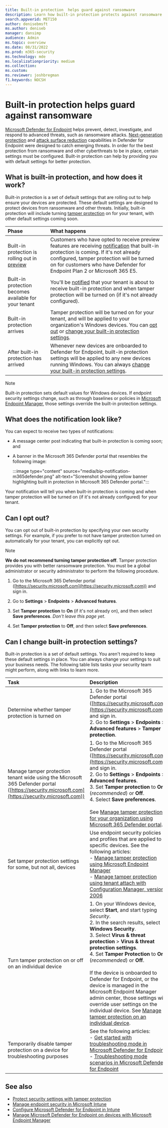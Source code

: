 ```yaml
---
title: Built-in protection  helps guard against ransomware
description: Learn how built-in protection protects against ransomware as part of Microsoft Defender for Endpoint.
search.appverid: MET150
author: denisebmsft
ms.author: deniseb
manager: dansimp 
audience: Admin
ms.topic: overview
ms.date: 08/31/2022
ms.prod: m365-security
ms.technology: mde
ms.localizationpriority: medium
ms.collection: 
ms.custom: 
ms.reviewer: joshbregman
f1.keywords: NOCSH 
---
```


# Built-in protection helps guard against ransomware

[Microsoft Defender for Endpoint](microsoft-defender-endpoint.md) helps prevent, detect, investigate, and respond to advanced threats, such as ransomware attacks. [Next-generation protection](next-generation-protection.md) and [attack surface reduction](overview-attack-surface-reduction.md) capabilities in Defender for Endpoint were designed to catch emerging threats. In order for the best protection from ransomware and other cyberthreats to be in place, certain settings must be configured. Built-in protection can help by providing you with default settings for better protection.

## What is built-in protection, and how does it work?

Built-in protection is a set of default settings that are rolling out to help ensure your devices are protected. These default settings are designed to protect devices from ransomware and other threats. Initially, built-in protection will include turning [tamper protection](prevent-changes-to-security-settings-with-tamper-protection.md) on for your tenant, with other default settings coming soon. 

| Phase | What happens |
|:---|:---|
| Built-in protection is rolling out in [preview](preview.md) | Customers who have opted to receive preview features are receiving [notification](#what-does-the-notification-look-like) that built-in protection is coming. If it's not already configured, tamper protection will be turned on for customers who have Defender for Endpoint Plan 2 or Microsoft 365 E5. |
| Built-in protection becomes available for your tenant | You'll be [notified](#what-does-the-notification-look-like) that your tenant is about to receive built-in protection and when tamper protection will be turned on (if it's not already configured). |
| Built-in protection arrives | Tamper protection will be turned on for your tenant, and will be applied to your organization's Windows devices. You can [opt out](#can-i-opt-out) or [change your built-in protection settings](#can-i-change-built-in-protection-settings). |
| After built-in protection has arrived | Whenever new devices are onboarded to Defender for Endpoint, built-in protection settings will be applied to any new devices running Windows. You can always [change your built-in protection settings](#can-i-change-built-in-protection-settings). |

> [!NOTE]
> Built-in protection sets default values for Windows devices. If endpoint security settings change, such as through baselines or policies in [Microsoft Endpoint Manager](/mem/endpoint-manager-overview), those settings override the built-in protection settings.  

## What does the notification look like?

You can expect to receive two types of notifications:

- A message center post indicating that built-in protection is coming soon; and 
- A banner in the Microsoft 365 Defender portal that resembles the following image:

   :::image type="content" source="media/bip-notification-m365defender.png" alt-text="Screenshot showing yellow banner highlighting built in protection in Microsoft 365 Defender portal.":::

Your notification will tell you when built-in protection is coming and when tamper protection will be turned on (if it's not already configured) for your tenant.

## Can I opt out?

You can opt out of built-in protection by specifying your own security settings. For example, if you prefer to not have tamper protection turned on automatically for your tenant, you can explicitly opt out.

> [!NOTE]
> **We do not recommend turning tamper protection off**. Tamper protection provides you with better ransomware protection.
> You must be a global administrator or security administrator to perform the following procedure.

1. Go to the Microsoft 365 Defender portal ([https://security.microsoft.com](https://security.microsoft.com)) and sign in.

2. Go to **Settings** > **Endpoints** > **Advanced features**.

3. Set **Tamper protection** to **On** (if it's not already on), and then select **Save preferences**. *Don't leave this page yet*.

4. Set **Tamper protection** to **Off**, and then select **Save preferences**.

## Can I change built-in protection settings?

Built-in protection is a set of default settings. You aren't required to keep these default settings in place. You can always change your settings to suit your business needs. The following table lists tasks your security team might perform, along with links to learn more. 

| Task | Description |
|:---|:---|
| Determine whether tamper protection is turned on | 1. Go to the Microsoft 365 Defender portal ([https://security.microsoft.com](https://security.microsoft.com)) and sign in.<br/>2. Go to **Settings** > **Endpoints** > **Advanced features** > **Tamper protection**.  |
| Manage tamper protection tenant wide using the Microsoft 365 Defender portal ([https://security.microsoft.com](https://security.microsoft.com)) | 1. Go to the Microsoft 365 Defender portal ([https://security.microsoft.com](https://security.microsoft.com)) and sign in.<br/>2. Go to **Settings** > **Endpoints** > **Advanced features**.<br/>3. Set **Tamper protection** to **On** (*recommended*) or **Off**.<br/>4. Select **Save preferences**.<br/><br/>See [Manage tamper protection for your organization using Microsoft 365 Defender portal](manage-tamper-protection-microsoft-365-defender.md). |
| Set tamper protection settings for some, but not all, devices | Use endpoint security policies and profiles that are applied to specific devices. See the following articles:<br/>- [Manage tamper protection using Microsoft Endpoint Manager](manage-tamper-protection-microsoft-endpoint-manager.md)<br/>- [Manage tamper protection using tenant attach with Configuration Manager, version 2006](manage-tamper-protection-configuration-manager.md)|
| Turn tamper protection on or off on an individual device | 1. On your Windows device, select **Start**, and start typing *Security*.<br/>2. In the search results, select **Windows Security**.<br/>3. Select **Virus & threat protection** > **Virus & threat protection settings**.<br/>4. Set **Tamper Protection** to **On** (*recommended*) or **Off**. <br/><br/>If the device is onboarded to Defender for Endpoint, or the device is managed in the Microsoft Endpoint Manager admin center, those settings will override user settings on the individual device. See [Manage tamper protection on an individual device](manage-tamper-protection-individual-device.md). |
| Temporarily disable tamper protection on a device for troubleshooting purposes | See the following articles:<br/>- [Get started with troubleshooting mode in Microsoft Defender for Endpoint](enable-troubleshooting-mode.md)<br/>- [Troubleshooting mode scenarios in Microsoft Defender for Endpoint](troubleshooting-mode-scenarios.md) |

## See also

- [Protect security settings with tamper protection](prevent-changes-to-security-settings-with-tamper-protection.md)
- [Manage endpoint security in Microsoft Intune](/mem/intune/protect/endpoint-security)
- [Configure Microsoft Defender for Endpoint in Intune](/mem/intune/protect/advanced-threat-protection-configure)
- [Manage Microsoft Defender for Endpoint on devices with Microsoft Endpoint Manager](/mem/intune/protect/mde-security-integration)

